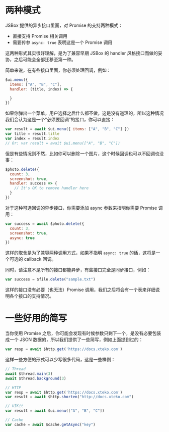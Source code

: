 # 两种模式

JSBox 提供的异步接口里面，对 Promise 的支持两种模式：

- 直接支持 Promise 相关调用
- 需要传参 `async: true` 表明这是一个 Promise 调用

这两种形式其实很好理解，是为了兼容早期 JSBox 的 handler 风格接口而做的妥协，之后可能会全部迁移至第一种。

简单来说，在有些接口里面，你必须处理回调，例如：

```js
$ui.menu({
  items: ["A", "B", "C"],
  handler: (title, index) => {

  }
})
```

如果你弹出一个菜单，用户选择之后什么都不做，这是没有道理的，所以这种情况我们会认为这是一个“必须要回调”的接口，你可以直接：

```js
var result = await $ui.menu({ items: ["A", "B", "C"] })
var title = result.title
var index = result.index
// Or: var result = await $ui.menu(["A", "B", "C"])
```

但是有些情况则不然，比如你可以删除一个图片，这个时候回调也可以不回调也没事：

```js
$photo.delete({
  count: 3,
  screenshot: true,
  handler: success => {
    // It's OK to remove handler here
  }
})
```

对于这种可选回调的异步接口，你需要添加 async 参数来指明你需要 Promise 调用：

```js
var success = await $photo.delete({
  count: 3,
  screenshot: true,
  async: true
})
```

这样的取舍是为了兼容两种调用方式，如果不指明 `async: true` 的话，这将是一个可选的 callback 回调。

同时，请注意不是所有的接口都能异步，有些接口完全是同步接口，例如：

```js
var success = $file.delete("sample.txt")
```

这样的接口没有必要（也无法）Promise 调用，我们之后将会有一个表来详细说明各个接口的支持情况。

# 一些好用的简写

当你使用 Promise 之后，你可能会发现有时候参数只剩下一个，是没有必要包装成一个 JSON 数据的，所以我们提供了一些简写，例如上面提到过的：

```js
var resp = await $http.get('https://docs.xteko.com')
```

这样一些方便的形式可以少写很多代码，这是一些样例：

```js
// Thread
await $thread.main(3)
await $thread.background(3)

// HTTP
var resp = await $http.get('https://docs.xteko.com')
var result = await $http.shorten("http://docs.xteko.com")

// UIKit
var result = await $ui.menu(["A", "B", "C"])

// Cache
var cache = await $cache.getAsync("key")
```